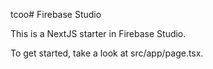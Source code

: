 tcoo# Firebase Studio

This is a NextJS starter in Firebase Studio.

To get started, take a look at src/app/page.tsx.
